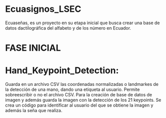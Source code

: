 # Ecuasignos_LSEC
Ecuaseñas, es un proyecto en su etapa inicial que busca crear una base de datos dactilográfica del alfabeto y de los número en Ecuador.

# FASE INICIAL
# Hand_Keypoint_Detection:
Guarda en un archivo CSV las coordenadas normalizadas o landmarkes de la detección de una mano,  dando una etiqueta al usuario. Permite sobreescribir o no el archivo CSV. Para la creación de base de datos de imagen y además guarda la imagen con la detección de los 21 keypoints. Se crea un código para identificar al usuario del que se obtiene la imagen y además la seña que realiza. 
